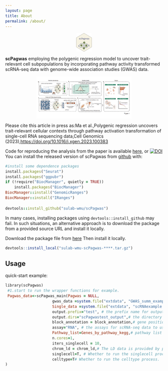 ```yaml
---
layout: page
title: About
permalink: /about/
---
```


<img src="/public/img/logo.png" width="10%" style="display: block; margin: auto;" />

**scPagwas** employing the polygenic regression model to uncover trait-relevant cell subpopulations by incorporating pathway activity transformed scRNA-seq data with genome-wide association studies (GWAS) data.

<img src="/public/img/Figure 1_v3_00.png" width="60%" style="display: block; margin: auto;" />

Please cite this article in press as:Ma et al.,Polygenic regression uncovers trait-relevant cellular contexts through pathway activation transformation of single-cell RNA sequencing data,Cell Genomics (2023),https://doi.org/10.1016/j.xgen.2023.100383

Code for reproducing the analysis from the paper is available [here](https://github.com/dengchunyu/scPagwas_reproduce), or [![DOI](https://zenodo.org/badge/DOI/10.5281/zenodo.8137370.svg)](https://doi.org/10.5281/zenodo.8137370)
You can install the released version of scPagwas from [github](https://github.com/sulab-wmu/scPagwas) with: 

```ruby
#install some dependence packages
install.packages("Seurat")
install.packages("ggpubr")
if (!require("BiocManager", quietly = TRUE))
    install.packages("BiocManager")
BiocManager::install("GenomicRanges")
BiocManager::install("IRanges")

devtools::install_github("sulab-wmu/scPagwas")
```

In many cases, installing packages using `devtools::install_github` may fail. In such situations, an alternative approach is to download the package from a provided source URL and install it locally.

Download the package file from [here](https://api.github.com/repos/sulab-wmu/scPagwas/tarball/HEAD)
Then install it locally.
```r
devtools::install_local("sulab-wmu-scPagwas-****.tar.gz")
```

## Usage 
quick-start example: 
```ruby
library(scPagwas)
 #1.start to run the wrapper functions for example.
 Pagwas_data<-scPagwas_main(Pagwas = NULL,
                     gwas_data =system.file("extdata", "GWAS_summ_example.txt", package = "scPagwas"), # The GWAS Summary statistics files 
                     Single_data =system.file("extdata", "scRNAexample.rds", package = "scPagwas"),# scRNA-seq data in seruat format with "RNA" assays and normalized.
                     output.prefix="test", # the prefix name for output files
                     output.dirs="scPagwastest_output",# the directory file's name for output
                     block_annotation = block_annotation,# gene position in chromosome is provided by package.
                     assay="RNA", # the assays for scRNA-seq data to use.
                     Pathway_list=Genes_by_pathway_kegg,# pathway list is provided by package, including gene symbols.
                     n.cores=1,
                     iters_singlecell = 10,
                     chrom_ld = chrom_ld,# The LD data is provided by package.
                     singlecell=T, # Whether to run the singlecell process.
                     celltype=T# Whether to run the celltype process.
)
```
